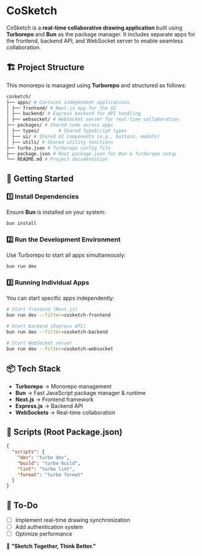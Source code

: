 # CoSketch

CoSketch is a **real-time collaborative drawing application** built using **Turborepo** and **Bun** as the package manager. It includes separate apps for the frontend, backend API, and WebSocket server to enable seamless collaboration.

## 🏗 Project Structure

This monorepo is managed using **Turborepo** and structured as follows:

```sh
cosketch/
├── apps/ # Contains independent applications
│ ├── frontend/ # Next.js app for the UI
│ ├── backend/ # Express backend for API handling
│ ├── websocket/ # WebSocket server for real-time collaboration
├── packages/ # Shared code across apps
│ ├── types/       # Shared TypeScript types
│ ├── ui/ # Shared UI components (e.g., buttons, modals)
│ ├── utils/ # Shared utility functions
├── turbo.json # Turborepo config file
├── package.json # Root package.json for Bun & Turborepo setup
└── README.md # Project documentation
```

## 🚀 Getting Started

### 1️⃣ Install Dependencies

Ensure **Bun** is installed on your system:

```sh
bun install
```

### 2️⃣ Run the Development Environment

Use Turborepo to start all apps simultaneously:

```sh
bun run dev
```

### 3️⃣ Running Individual Apps

You can start specific apps independently:

```sh
# Start frontend (Next.js)
bun run dev --filter=cosketch-frontend

# Start backend (Express API)
bun run dev --filter=cosketch-backend

# Start WebSocket server
bun run dev --filter=cosketch-websocket
```

## 📦 Tech Stack

- **Turborepo** → Monorepo management
- **Bun** → Fast JavaScript package manager & runtime
- **Next.js** → Frontend framework
- **Express.js** → Backend API
- **WebSockets** → Real-time collaboration

## 📜 Scripts (Root Package.json)

```json
{
  "scripts": {
    "dev": "turbo dev",
    "build": "turbo build",
    "lint": "turbo lint",
    "format": "turbo format"
  }
}
```

## 🚧 To-Do

- [ ] Implement real-time drawing synchronization
- [ ] Add authentication system
- [ ] Optimize performance

🚀 **"Sketch Together, Think Better."**

